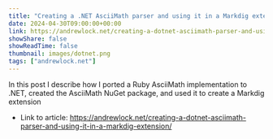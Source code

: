 ```yaml
---
title: "Creating a .NET AsciiMath parser and using it in a Markdig extension"
date: 2024-04-30T09:00:00+00:00
link: https://andrewlock.net/creating-a-dotnet-asciimath-parser-and-using-it-in-a-markdig-extension/
showShare: false
showReadTime: false
thumbnail: images/dotnet.png
tags: ["andrewlock.net"]
---
```

In this post I describe how I ported a Ruby AsciiMath implementation to .NET, created the AsciiMath NuGet package, and used it to create a Markdig extension

- Link to article: https://andrewlock.net/creating-a-dotnet-asciimath-parser-and-using-it-in-a-markdig-extension/